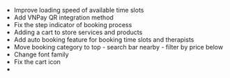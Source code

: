 - Improve loading speed of available time slots
- Add VNPay QR integration method
- Fix the step indicator of booking process
- Adding a cart to store services and products
- Add auto booking feature for booking time slots and therapists
- Move booking category to top - search bar nearby - filter by price below
- Change font family
- Fix the cart icon
-
